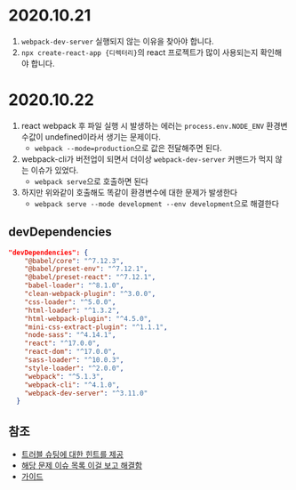 # 2020.10.21

1. `webpack-dev-server` 실행되지 않는 이유을 찾아야 합니다.
1. `npx create-react-app {디렉터리}`의 react 프로젝트가 많이 사용되는지 확인해야 합니다.

# 2020.10.22

1. react webpack 후 파일 실행 시 발생하는 에러는 ```process.env.NODE_ENV``` 환경변수값이 undefined이라서 생기는 문제이다.
   - ```webpack --mode=production```으로 값은 전달해주면 된다.
1. webpack-cli가 버전업이 되면서 더이상 ```webpack-dev-server``` 커맨드가 먹지 않는 이슈가 있었다.
   - ```webpack serve```으로 호출하면 된다
1. 하지만 위와같이 호출해도 똑같이 환경변수에 대한 문제가 발생한다
   - ```webpack serve --mode development --env development```으로 해결한다

## devDependencies

```json
"devDependencies": {
    "@babel/core": "^7.12.3",
    "@babel/preset-env": "^7.12.1",
    "@babel/preset-react": "^7.12.1",
    "babel-loader": "^8.1.0",
    "clean-webpack-plugin": "^3.0.0",
    "css-loader": "^5.0.0",
    "html-loader": "^1.3.2",
    "html-webpack-plugin": "^4.5.0",
    "mini-css-extract-plugin": "^1.1.1",
    "node-sass": "^4.14.1",
    "react": "^17.0.0",
    "react-dom": "^17.0.0",
    "sass-loader": "^10.0.3",
    "style-loader": "^2.0.0",
    "webpack": "^5.1.3",
    "webpack-cli": "^4.1.0",
    "webpack-dev-server": "^3.11.0"
  }
```

## 참조

- [트러블 슈팅에 대한 힌트를 제공](https://stackoverflow.com/questions/59611597/error-cannot-find-module-webpack-cli-bin-config-yargs)
- [해당 문제 이슈 목록 이걸 보고 해결함](https://github.com/webpack/webpack-dev-server/issues/2759)
- [가이드](https://velog.io/@jeff0720/React-%EA%B0%9C%EB%B0%9C-%ED%99%98%EA%B2%BD%EC%9D%84-%EA%B5%AC%EC%B6%95%ED%95%98%EB%A9%B4%EC%84%9C-%EB%B0%B0%EC%9A%B0%EB%8A%94-Webpack-%EA%B8%B0%EC%B4%88)
